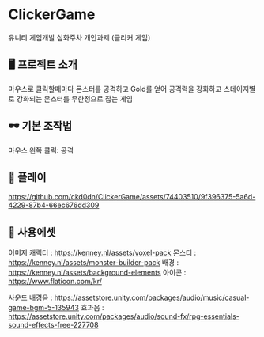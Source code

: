 # ClickerGame
유니티 게임개발 심화주차 개인과제 (클리커 게임)

## 🖥️ 프로젝트 소개
마우스로 클릭할때마다 몬스터를 공격하고 Gold를 얻어 공격력을 강화하고 
스테이지별로 강화되는 몬스터를 무한정으로 잡는 게임

## 🕶 기본 조작법
마우스 왼쪽 클릭: 공격

## 🎥 플레이
https://github.com/ckd0dn/ClickerGame/assets/74403510/9f396375-5a6d-4229-87b4-66ec676dd309

## 🥝 사용에셋
이미지
캐릭터 : https://kenney.nl/assets/voxel-pack
몬스터 : https://kenney.nl/assets/monster-builder-pack
배경 : https://kenney.nl/assets/background-elements
아이콘 : https://www.flaticon.com/kr/

사운드
배경음 : https://assetstore.unity.com/packages/audio/music/casual-game-bgm-5-135943
효과음 : https://assetstore.unity.com/packages/audio/sound-fx/rpg-essentials-sound-effects-free-227708
